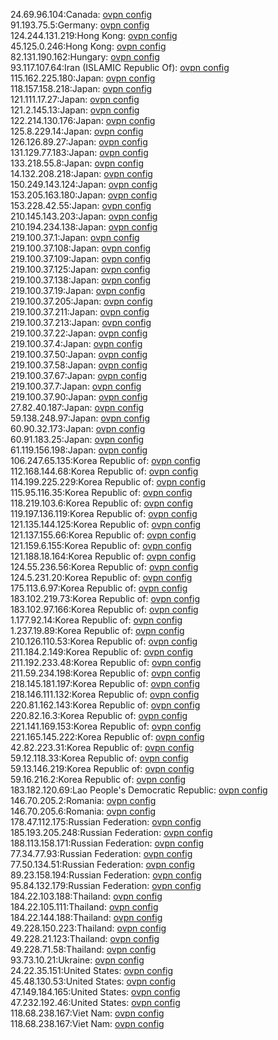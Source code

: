 24.69.96.104:Canada: [ovpn config](vpn/24_69_96_104.ovpn)  
91.193.75.5:Germany: [ovpn config](vpn/91_193_75_5.ovpn)  
124.244.131.219:Hong Kong: [ovpn config](vpn/124_244_131_219.ovpn)  
45.125.0.246:Hong Kong: [ovpn config](vpn/45_125_0_246.ovpn)  
82.131.190.162:Hungary: [ovpn config](vpn/82_131_190_162.ovpn)  
93.117.107.64:Iran (ISLAMIC Republic Of): [ovpn config](vpn/93_117_107_64.ovpn)  
115.162.225.180:Japan: [ovpn config](vpn/115_162_225_180.ovpn)  
118.157.158.218:Japan: [ovpn config](vpn/118_157_158_218.ovpn)  
121.111.17.27:Japan: [ovpn config](vpn/121_111_17_27.ovpn)  
121.2.145.13:Japan: [ovpn config](vpn/121_2_145_13.ovpn)  
122.214.130.176:Japan: [ovpn config](vpn/122_214_130_176.ovpn)  
125.8.229.14:Japan: [ovpn config](vpn/125_8_229_14.ovpn)  
126.126.89.27:Japan: [ovpn config](vpn/126_126_89_27.ovpn)  
131.129.77.183:Japan: [ovpn config](vpn/131_129_77_183.ovpn)  
133.218.55.8:Japan: [ovpn config](vpn/133_218_55_8.ovpn)  
14.132.208.218:Japan: [ovpn config](vpn/14_132_208_218.ovpn)  
150.249.143.124:Japan: [ovpn config](vpn/150_249_143_124.ovpn)  
153.205.163.180:Japan: [ovpn config](vpn/153_205_163_180.ovpn)  
153.228.42.55:Japan: [ovpn config](vpn/153_228_42_55.ovpn)  
210.145.143.203:Japan: [ovpn config](vpn/210_145_143_203.ovpn)  
210.194.234.138:Japan: [ovpn config](vpn/210_194_234_138.ovpn)  
219.100.37.1:Japan: [ovpn config](vpn/219_100_37_1.ovpn)  
219.100.37.108:Japan: [ovpn config](vpn/219_100_37_108.ovpn)  
219.100.37.109:Japan: [ovpn config](vpn/219_100_37_109.ovpn)  
219.100.37.125:Japan: [ovpn config](vpn/219_100_37_125.ovpn)  
219.100.37.138:Japan: [ovpn config](vpn/219_100_37_138.ovpn)  
219.100.37.19:Japan: [ovpn config](vpn/219_100_37_19.ovpn)  
219.100.37.205:Japan: [ovpn config](vpn/219_100_37_205.ovpn)  
219.100.37.211:Japan: [ovpn config](vpn/219_100_37_211.ovpn)  
219.100.37.213:Japan: [ovpn config](vpn/219_100_37_213.ovpn)  
219.100.37.22:Japan: [ovpn config](vpn/219_100_37_22.ovpn)  
219.100.37.4:Japan: [ovpn config](vpn/219_100_37_4.ovpn)  
219.100.37.50:Japan: [ovpn config](vpn/219_100_37_50.ovpn)  
219.100.37.58:Japan: [ovpn config](vpn/219_100_37_58.ovpn)  
219.100.37.67:Japan: [ovpn config](vpn/219_100_37_67.ovpn)  
219.100.37.7:Japan: [ovpn config](vpn/219_100_37_7.ovpn)  
219.100.37.90:Japan: [ovpn config](vpn/219_100_37_90.ovpn)  
27.82.40.187:Japan: [ovpn config](vpn/27_82_40_187.ovpn)  
59.138.248.97:Japan: [ovpn config](vpn/59_138_248_97.ovpn)  
60.90.32.173:Japan: [ovpn config](vpn/60_90_32_173.ovpn)  
60.91.183.25:Japan: [ovpn config](vpn/60_91_183_25.ovpn)  
61.119.156.198:Japan: [ovpn config](vpn/61_119_156_198.ovpn)  
106.247.65.135:Korea Republic of: [ovpn config](vpn/106_247_65_135.ovpn)  
112.168.144.68:Korea Republic of: [ovpn config](vpn/112_168_144_68.ovpn)  
114.199.225.229:Korea Republic of: [ovpn config](vpn/114_199_225_229.ovpn)  
115.95.116.35:Korea Republic of: [ovpn config](vpn/115_95_116_35.ovpn)  
118.219.103.6:Korea Republic of: [ovpn config](vpn/118_219_103_6.ovpn)  
119.197.136.119:Korea Republic of: [ovpn config](vpn/119_197_136_119.ovpn)  
121.135.144.125:Korea Republic of: [ovpn config](vpn/121_135_144_125.ovpn)  
121.137.155.66:Korea Republic of: [ovpn config](vpn/121_137_155_66.ovpn)  
121.159.6.155:Korea Republic of: [ovpn config](vpn/121_159_6_155.ovpn)  
121.188.18.164:Korea Republic of: [ovpn config](vpn/121_188_18_164.ovpn)  
124.55.236.56:Korea Republic of: [ovpn config](vpn/124_55_236_56.ovpn)  
124.5.231.20:Korea Republic of: [ovpn config](vpn/124_5_231_20.ovpn)  
175.113.6.97:Korea Republic of: [ovpn config](vpn/175_113_6_97.ovpn)  
183.102.219.73:Korea Republic of: [ovpn config](vpn/183_102_219_73.ovpn)  
183.102.97.166:Korea Republic of: [ovpn config](vpn/183_102_97_166.ovpn)  
1.177.92.14:Korea Republic of: [ovpn config](vpn/1_177_92_14.ovpn)  
1.237.19.89:Korea Republic of: [ovpn config](vpn/1_237_19_89.ovpn)  
210.126.110.53:Korea Republic of: [ovpn config](vpn/210_126_110_53.ovpn)  
211.184.2.149:Korea Republic of: [ovpn config](vpn/211_184_2_149.ovpn)  
211.192.233.48:Korea Republic of: [ovpn config](vpn/211_192_233_48.ovpn)  
211.59.234.198:Korea Republic of: [ovpn config](vpn/211_59_234_198.ovpn)  
218.145.181.197:Korea Republic of: [ovpn config](vpn/218_145_181_197.ovpn)  
218.146.111.132:Korea Republic of: [ovpn config](vpn/218_146_111_132.ovpn)  
220.81.162.143:Korea Republic of: [ovpn config](vpn/220_81_162_143.ovpn)  
220.82.16.3:Korea Republic of: [ovpn config](vpn/220_82_16_3.ovpn)  
221.141.169.153:Korea Republic of: [ovpn config](vpn/221_141_169_153.ovpn)  
221.165.145.222:Korea Republic of: [ovpn config](vpn/221_165_145_222.ovpn)  
42.82.223.31:Korea Republic of: [ovpn config](vpn/42_82_223_31.ovpn)  
59.12.118.33:Korea Republic of: [ovpn config](vpn/59_12_118_33.ovpn)  
59.13.146.219:Korea Republic of: [ovpn config](vpn/59_13_146_219.ovpn)  
59.16.216.2:Korea Republic of: [ovpn config](vpn/59_16_216_2.ovpn)  
183.182.120.69:Lao People's Democratic Republic: [ovpn config](vpn/183_182_120_69.ovpn)  
146.70.205.2:Romania: [ovpn config](vpn/146_70_205_2.ovpn)  
146.70.205.6:Romania: [ovpn config](vpn/146_70_205_6.ovpn)  
178.47.112.175:Russian Federation: [ovpn config](vpn/178_47_112_175.ovpn)  
185.193.205.248:Russian Federation: [ovpn config](vpn/185_193_205_248.ovpn)  
188.113.158.171:Russian Federation: [ovpn config](vpn/188_113_158_171.ovpn)  
77.34.77.93:Russian Federation: [ovpn config](vpn/77_34_77_93.ovpn)  
77.50.134.51:Russian Federation: [ovpn config](vpn/77_50_134_51.ovpn)  
89.23.158.194:Russian Federation: [ovpn config](vpn/89_23_158_194.ovpn)  
95.84.132.179:Russian Federation: [ovpn config](vpn/95_84_132_179.ovpn)  
184.22.103.188:Thailand: [ovpn config](vpn/184_22_103_188.ovpn)  
184.22.105.111:Thailand: [ovpn config](vpn/184_22_105_111.ovpn)  
184.22.144.188:Thailand: [ovpn config](vpn/184_22_144_188.ovpn)  
49.228.150.223:Thailand: [ovpn config](vpn/49_228_150_223.ovpn)  
49.228.21.123:Thailand: [ovpn config](vpn/49_228_21_123.ovpn)  
49.228.71.58:Thailand: [ovpn config](vpn/49_228_71_58.ovpn)  
93.73.10.21:Ukraine: [ovpn config](vpn/93_73_10_21.ovpn)  
24.22.35.151:United States: [ovpn config](vpn/24_22_35_151.ovpn)  
45.48.130.53:United States: [ovpn config](vpn/45_48_130_53.ovpn)  
47.149.184.165:United States: [ovpn config](vpn/47_149_184_165.ovpn)  
47.232.192.46:United States: [ovpn config](vpn/47_232_192_46.ovpn)  
118.68.238.167:Viet Nam: [ovpn config](vpn/118_68_238_167.ovpn)  
118.68.238.167:Viet Nam: [ovpn config](vpn/118_68_238_167.ovpn)  
